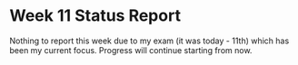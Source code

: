 # Week 11 Status Report

Nothing to report this week due to my exam (it was today - 11th) which has been my current focus. Progress will continue starting from now.
